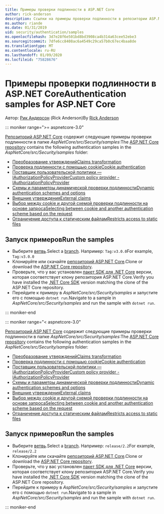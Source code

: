 ```yaml
---
title: Примеры проверки подлинности в ASP.NET Core
author: rick-anderson
description: Ссылки на примеры проверки подлинности в репозитории ASP.NET Core.
ms.author: riande
ms.date: 01/31/2019
uid: security/authentication/samples
ms.openlocfilehash: 3d7e28f6e501bd8bd3908ca4b314a63cee52ebe3
ms.sourcegitcommit: 7dfe6cc8408ac6a4549c29ca57b0c67ec4baa8de
ms.translationtype: MT
ms.contentlocale: ru-RU
ms.lasthandoff: 01/09/2020
ms.locfileid: "75828676"
---
```

# <a name="authentication-samples-for-aspnet-core"></a><span data-ttu-id="894c0-103">Примеры проверки подлинности в ASP.NET Core</span><span class="sxs-lookup"><span data-stu-id="894c0-103">Authentication samples for ASP.NET Core</span></span>

<span data-ttu-id="894c0-104">Автор: [Рик Андерсон](https://twitter.com/RickAndMSFT) (Rick Anderson)</span><span class="sxs-lookup"><span data-stu-id="894c0-104">By [Rick Anderson](https://twitter.com/RickAndMSFT)</span></span>

::: moniker range=">= aspnetcore-3.0"

<span data-ttu-id="894c0-105">[Репозиторий ASP.NET Core](https://github.com/dotnet/AspNetCore) содержит следующие примеры проверки подлинности в папке *AspNetCore/src/Security/samples*:</span><span class="sxs-lookup"><span data-stu-id="894c0-105">The [ASP.NET Core repository](https://github.com/dotnet/AspNetCore) contains the following authentication samples in the *AspNetCore/src/Security/samples* folder:</span></span>

* [<span data-ttu-id="894c0-106">Преобразование утверждений</span><span class="sxs-lookup"><span data-stu-id="894c0-106">Claims transformation</span></span>](https://github.com/dotnet/AspNetCore/tree/release/3.0/src/Security/samples/ClaimsTransformation)
* [<span data-ttu-id="894c0-107">Проверка подлинности с помощью cookie</span><span class="sxs-lookup"><span data-stu-id="894c0-107">Cookie authentication</span></span>](https://github.com/dotnet/AspNetCore/tree/release/3.0/src/Security/samples/Cookies)
* [<span data-ttu-id="894c0-108">Поставщик пользовательской политики — IAuthorizationPolicyProvider</span><span class="sxs-lookup"><span data-stu-id="894c0-108">Custom policy provider - IAuthorizationPolicyProvider</span></span>](https://github.com/dotnet/AspNetCore/tree/release/3.0/src/Security/samples/CustomPolicyProvider)
* [<span data-ttu-id="894c0-109">Схемы и параметры динамической проверки подлинности</span><span class="sxs-lookup"><span data-stu-id="894c0-109">Dynamic authentication schemes and options</span></span>](https://github.com/dotnet/AspNetCore/tree/release/3.0/src/Security/samples/DynamicSchemes)
* [<span data-ttu-id="894c0-110">Внешние утверждения</span><span class="sxs-lookup"><span data-stu-id="894c0-110">External claims</span></span>](https://github.com/dotnet/AspNetCore/tree/release/3.0/src/Security/samples/Identity.ExternalClaims)
* [<span data-ttu-id="894c0-111">Выбор между cookie и другой схемой проверки подлинности на основе запроса</span><span class="sxs-lookup"><span data-stu-id="894c0-111">Selecting between cookie and another authentication scheme based on the request</span></span>](https://github.com/dotnet/AspNetCore/tree/release/3.0/src/Security/samples/PathSchemeSelection)
* [<span data-ttu-id="894c0-112">Ограничение доступа к статическим файлам</span><span class="sxs-lookup"><span data-stu-id="894c0-112">Restricts access to static files</span></span>](https://github.com/dotnet/AspNetCore/tree/release/3.0/src/Security/samples/StaticFilesAuth)

## <a name="run-the-samples"></a><span data-ttu-id="894c0-113">Запуск примеров</span><span class="sxs-lookup"><span data-stu-id="894c0-113">Run the samples</span></span>

* <span data-ttu-id="894c0-114">Выберите [ветвь](https://github.com/dotnet/AspNetCore).</span><span class="sxs-lookup"><span data-stu-id="894c0-114">Select a [branch](https://github.com/dotnet/AspNetCore).</span></span> <span data-ttu-id="894c0-115">Например: `Tag:v3.0.0`</span><span class="sxs-lookup"><span data-stu-id="894c0-115">For example, `Tag:v3.0.0`</span></span>
* <span data-ttu-id="894c0-116">Клонируйте или скачайте [репозиторий ASP.NET Core](https://github.com/dotnet/AspNetCore).</span><span class="sxs-lookup"><span data-stu-id="894c0-116">Clone or download the [ASP.NET Core repository](https://github.com/dotnet/AspNetCore).</span></span>
* <span data-ttu-id="894c0-117">Проверьте, что у вас установлен [пакет SDK для .NET Core](https://www.microsoft.com/net/download/all) версии, которая соответствует клону репозитория ASP.NET Core.</span><span class="sxs-lookup"><span data-stu-id="894c0-117">Verify you have installed the [.NET Core SDK](https://www.microsoft.com/net/download/all) version matching the clone of the ASP.NET Core repository.</span></span>
* <span data-ttu-id="894c0-118">Перейдите к примеру в *AspNetCore/src/Security/samples* и запустите его с помощью `dotnet run`.</span><span class="sxs-lookup"><span data-stu-id="894c0-118">Navigate to a sample in *AspNetCore/src/Security/samples* and run the sample with `dotnet run`.</span></span>

::: moniker-end

::: moniker range="< aspnetcore-3.0"

<span data-ttu-id="894c0-119">[Репозиторий ASP.NET Core](https://github.com/dotnet/AspNetCore) содержит следующие примеры проверки подлинности в папке *AspNetCore/src/Security/samples*:</span><span class="sxs-lookup"><span data-stu-id="894c0-119">The [ASP.NET Core repository](https://github.com/dotnet/AspNetCore) contains the following authentication samples in the *AspNetCore/src/Security/samples* folder:</span></span>

* [<span data-ttu-id="894c0-120">Преобразование утверждений</span><span class="sxs-lookup"><span data-stu-id="894c0-120">Claims transformation</span></span>](https://github.com/dotnet/AspNetCore/tree/release/2.2/src/Security/samples/ClaimsTransformation)
* [<span data-ttu-id="894c0-121">Проверка подлинности с помощью cookie</span><span class="sxs-lookup"><span data-stu-id="894c0-121">Cookie authentication</span></span>](https://github.com/dotnet/AspNetCore/tree/release/2.2/src/Security/samples/Cookies)
* [<span data-ttu-id="894c0-122">Поставщик пользовательской политики — IAuthorizationPolicyProvider</span><span class="sxs-lookup"><span data-stu-id="894c0-122">Custom policy provider - IAuthorizationPolicyProvider</span></span>](https://github.com/dotnet/AspNetCore/tree/release/2.2/src/Security/samples/CustomPolicyProvider)
* [<span data-ttu-id="894c0-123">Схемы и параметры динамической проверки подлинности</span><span class="sxs-lookup"><span data-stu-id="894c0-123">Dynamic authentication schemes and options</span></span>](https://github.com/dotnet/AspNetCore/tree/release/2.2/src/Security/samples/DynamicSchemes)
* [<span data-ttu-id="894c0-124">Внешние утверждения</span><span class="sxs-lookup"><span data-stu-id="894c0-124">External claims</span></span>](https://github.com/dotnet/AspNetCore/tree/release/2.2/src/Security/samples/Identity.ExternalClaims)
* [<span data-ttu-id="894c0-125">Выбор между cookie и другой схемой проверки подлинности на основе запроса</span><span class="sxs-lookup"><span data-stu-id="894c0-125">Selecting between cookie and another authentication scheme based on the request</span></span>](https://github.com/dotnet/AspNetCore/tree/release/2.2/src/Security/samples/PathSchemeSelection)
* [<span data-ttu-id="894c0-126">Ограничение доступа к статическим файлам</span><span class="sxs-lookup"><span data-stu-id="894c0-126">Restricts access to static files</span></span>](https://github.com/dotnet/AspNetCore/tree/release/2.2/src/Security/samples/StaticFilesAuth)

## <a name="run-the-samples"></a><span data-ttu-id="894c0-127">Запуск примеров</span><span class="sxs-lookup"><span data-stu-id="894c0-127">Run the samples</span></span>

* <span data-ttu-id="894c0-128">Выберите [ветвь](https://github.com/dotnet/AspNetCore).</span><span class="sxs-lookup"><span data-stu-id="894c0-128">Select a [branch](https://github.com/dotnet/AspNetCore).</span></span> <span data-ttu-id="894c0-129">Например: `release/2.2`</span><span class="sxs-lookup"><span data-stu-id="894c0-129">For example, `release/2.2`</span></span>
* <span data-ttu-id="894c0-130">Клонируйте или скачайте [репозиторий ASP.NET Core](https://github.com/dotnet/AspNetCore).</span><span class="sxs-lookup"><span data-stu-id="894c0-130">Clone or download the [ASP.NET Core repository](https://github.com/dotnet/AspNetCore).</span></span>
* <span data-ttu-id="894c0-131">Проверьте, что у вас установлен [пакет SDK для .NET Core](https://www.microsoft.com/net/download/all) версии, которая соответствует клону репозитория ASP.NET Core.</span><span class="sxs-lookup"><span data-stu-id="894c0-131">Verify you have installed the [.NET Core SDK](https://www.microsoft.com/net/download/all) version matching the clone of the ASP.NET Core repository.</span></span>
* <span data-ttu-id="894c0-132">Перейдите к примеру в *AspNetCore/src/Security/samples* и запустите его с помощью `dotnet run`.</span><span class="sxs-lookup"><span data-stu-id="894c0-132">Navigate to a sample in *AspNetCore/src/Security/samples* and run the sample with `dotnet run`.</span></span>

::: moniker-end
